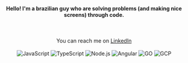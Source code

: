 <div align="center">
 <h4>Hello! I'm a brazilian guy who are solving problems (and making nice screens) through code.</h4>
<div style="display: inline_block"> <br>
        
</div> </div> 
<br>

<div align="center";>    
        You can reach me on <a href="https://www.linkedin.com/in/rafaelgoesds">LinkedIn</a>
</div>

<div style="display: inline_block"; align="center"><br>
        <img alt="JavaScript" src="https://img.shields.io/badge/JavaScript-FAFAFA?style=for-the-badge&logo=javascript&logoColor=black">
        <img alt="TypeScript" src="https://img.shields.io/badge/TypeScript-3F3F3F?style=for-the-badge&logo=typescript&logoColor=fafafa">
        <img alt="Node.js" src="https://img.shields.io/badge/Node.js-FAFAFA?style=for-the-badge&logo=node.js&logoColor=black">
        <img alt="Angular" src="https://img.shields.io/badge/Angular-3F3F3F?style=for-the-badge&logo=angular&logoColor=fafafa">
        <img alt="GO" src="https://img.shields.io/badge/Go-FAFAFA?style=for-the-badge&logo=go&logoColor=black">
        <img alt="GCP" src="https://img.shields.io/badge/GCP-3F3F3F?style=for-the-badge&logo=googlecloud&logoColor=fafafa">
        
        

</div>
